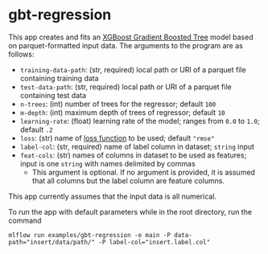 # gbt-regression
This app creates and fits an [XGBoost Gradient Boosted Tree](https://xgboost.readthedocs.io/en/latest/python/python_api.html#module-xgboost.sklearn) model based on parquet-formatted input data. The arguments to the program are as follows:
* `training-data-path`: (str, required) local path or URI of a parquet file containing training data
* `test-data-path`: (str, required) local path or URI of a parquet file containing test data
* `n-trees`: (int) number of trees for the regressor; default `100`
* `m-depth`: (int) maximum depth of trees of regressor; default `10`
* `learning-rate`: (float) learning rate of the model; ranges from `0.0` to `1.0`; default `.2`
* `loss`: (str) name of [loss function](https://github.com/dmlc/xgboost/blob/master/doc/parameter.md) to be used; default `"rmse"`
* `label-col`: (str, required) name of label column in dataset; `string` input
* `feat-cols`: (str) names of columns in dataset to be used as features; input is one `string` with names delimited by commas
	* This argument is optional. If no argument is provided, it is assumed that all columns but the label column are feature columns.

This app currently assumes that the input data is all numerical.

To run the app with default parameters while in the root directory, run the command 
```
mlflow run examples/gbt-regression -e main -P data-path="insert/data/path/" -P label-col="insert.label.col" 
```